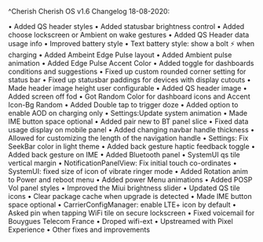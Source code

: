 ^Cherish 
Cherish OS v1.6 Changelog 18-08-2020:

• Added QS header styles
• Added statusbar brightness control 
• Added choose lockscreen or Ambient on wake gestures 
• Added QS Header data usage info
• Improved  battery style
• Text battery style: show a bolt ⚡️ when charging
• Added Ambeint Edge Pulse layout 
• Added Ambient pulse animation 
• Added Edge Pulse Accent Color 
• Added toggle for dashboards conditions and suggestions
• Fixed up custom rounded corner setting for status bar
• Fixed up statusbar paddings for devices with display cutouts
• Made header image height user configurable 
• Added QS header image 
• Added screen off fod
• Got Random Color for dashboard icons and Accent Icon-Bg Random
• Added Double tap to trigger doze
• Added option to enable AOD on charging only
• Settings:Update system animation 
• Made IME button space optional
• Added pair new to BT panel slice
• Fixed data usage display on mobile panel
• Added changing navbar handle thickness
• Allowed for customizing the length of the navigation handle 
• Settings: Fix SeekBar color in light theme
• Added back gesture haptic feedback toggle
• Added back gesture on IME
• Added Bluetooth panel
• SystemUI qs tile vertical margin
• NotificationPanelView: Fix initial touch co-ordinates
• SystemUI: fixed size of icon of vibrate ringer mode
• Added Rotation anim to Power and reboot menu 
• Added power Menu animations
• Added POSP Vol panel styles
• Improved the Miui brightness slider
• Updated QS tile icons 
• Clear package cache when upgrade is detected
• Made IME button space optional 
• CarrierConfigManager: enable LTE+ icon by default
• Asked pin when tapping WiFi tile on secure lockscreen
• Fixed voicemail for Bouygues Telecom France
• Droped wifi-ext
• Upstreamed with Pixel Experience
• Other fixes and improvements
